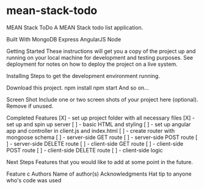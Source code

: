 # mean-stack-todo

MEAN Stack ToDo
A MEAN Stack todo list application.

Built With
MongoDB
Express
AngularJS
Node

Getting Started
These instructions will get you a copy of the project up and running on your local machine for development and testing purposes. See deployment for notes on how to deploy the project on a live system.

Installing
Steps to get the development environment running.

Download this project.
npm install
npm start
And so on...

Screen Shot
Include one or two screen shots of your project here (optional). Remove if unused.

Completed Features
[X] - set up project folder with all necessary files
[X] - set up and spin up server
[ ] - basic HTML and styling
[ ] - set up angular app and controller in client.js and index.html
[ ] - create router with mongoose schema
[ ] - server-side GET route
[ ] - server-side POST route
[ ] - server-side DELETE route
[ ] - client-side GET route
[ ] - client-side POST route
[ ] - client-side DELETE route
[ ] - client-side logic

Next Steps
Features that you would like to add at some point in the future.

 Feature c
Authors
Name of author(s)
Acknowledgments
Hat tip to anyone who's code was used